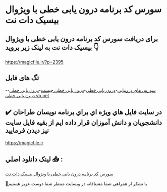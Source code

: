 # سورس کد برنامه درون یابی خطی با ویژوال بیسیک دات نت

## برای دریافت سورس کد برنامه درون یابی خطی با ویژوال بیسیک دات نت به لینک زیر بروید 👇

https://magicfile.ir/?p=2395

## تگ های فایل

-[سورس های درونیابی](https://magicfile.ir/product/%d8%b3%d9%88%d8%b1%d8%b3-%da%a9%d8%af-%d8%af%d8%b1%d9%88%d9%86-%db%8c%d8%a7%d8%a8%db%8c-%d8%ae%d8%b7%db%8c-%d8%a8%d8%a7-%d9%88%db%8c%da%98%d9%88%d8%a7%d9%84-%d8%a8%db%8c%d8%b3%db%8c%da%a9-%d8%af%d8%a7%d8%aa-%d9%86%d8%aa/)-[درون یابی خطی](https://magicfile.ir/product/%d8%b3%d9%88%d8%b1%d8%b3-%da%a9%d8%af-%d8%af%d8%b1%d9%88%d9%86-%db%8c%d8%a7%d8%a8%db%8c-%d8%ae%d8%b7%db%8c-%d8%a8%d8%a7-%d9%88%db%8c%da%98%d9%88%d8%a7%d9%84-%d8%a8%db%8c%d8%b3%db%8c%da%a9-%d8%af%d8%a7%d8%aa-%d9%86%d8%aa/)-[درون یابی خطی چیست](https://magicfile.ir/product/%d8%b3%d9%88%d8%b1%d8%b3-%da%a9%d8%af-%d8%af%d8%b1%d9%88%d9%86-%db%8c%d8%a7%d8%a8%db%8c-%d8%ae%d8%b7%db%8c-%d8%a8%d8%a7-%d9%88%db%8c%da%98%d9%88%d8%a7%d9%84-%d8%a8%db%8c%d8%b3%db%8c%da%a9-%d8%af%d8%a7%d8%aa-%d9%86%d8%aa/)-[درون يابي خطي](https://magicfile.ir/product/%d8%b3%d9%88%d8%b1%d8%b3-%da%a9%d8%af-%d8%af%d8%b1%d9%88%d9%86-%db%8c%d8%a7%d8%a8%db%8c-%d8%ae%d8%b7%db%8c-%d8%a8%d8%a7-%d9%88%db%8c%da%98%d9%88%d8%a7%d9%84-%d8%a8%db%8c%d8%b3%db%8c%da%a9-%d8%af%d8%a7%d8%aa-%d9%86%d8%aa/)-[درون یابی خطی vb.net](https://magicfile.ir/product/%d8%b3%d9%88%d8%b1%d8%b3-%da%a9%d8%af-%d8%af%d8%b1%d9%88%d9%86-%db%8c%d8%a7%d8%a8%db%8c-%d8%ae%d8%b7%db%8c-%d8%a8%d8%a7-%d9%88%db%8c%da%98%d9%88%d8%a7%d9%84-%d8%a8%db%8c%d8%b3%db%8c%da%a9-%d8%af%d8%a7%d8%aa-%d9%86%d8%aa/)

## ✔️ در سايت فايل هاي ويژه اي براي برنامه نويسان طراحان دانشجويان و دانش آموزان قرار داده ايم از بقيه فايل سايت نيز ديدن فرماييد

https://magicfile.ir


## لينک دانلود اصلي 📥 :

[سورس کد برنامه درون یابی خطی با ویژوال بیسیک دات نت](https://magicfile.ir/product/%d8%b3%d9%88%d8%b1%d8%b3-%da%a9%d8%af-%d8%af%d8%b1%d9%88%d9%86-%db%8c%d8%a7%d8%a8%db%8c-%d8%ae%d8%b7%db%8c-%d8%a8%d8%a7-%d9%88%db%8c%da%98%d9%88%d8%a7%d9%84-%d8%a8%db%8c%d8%b3%db%8c%da%a9-%d8%af%d8%a7%d8%aa-%d9%86%d8%aa/) 


🙏با تشکر از همراهي شما مشتاقانه در وبسایت منتظر شما دوست عزیز هستیم

